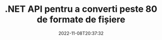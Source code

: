 ---
############################# Static ############################
layout: "product"
date: 2022-11-08T20:37:32
draft: false

product: "Conversion"
product_tag: "conversion"
platform: .NET
platform_tag: net

############################# Head ############################
head_title: "C# .NET Document Conversion API | Convertiți imagini PDF Word Excel PPTX HTML"
head_description: "C# API-ul de conversie a documentelor .NET. Convertiți PDF Word DOC DOCX, foi de calcul Excel PPT PPTX, HTML, PSD, MPT MPP, e-mail MSG EMLX, AutoCAD și formate de fișiere imagine."

############################# Header ############################
title: ".NET API pentru a converti peste 80 de formate de fișiere"
description: "API simplu pentru a integra funcționalitatea de conversie a documentelor și imaginilor în aplicațiile .NET fără a instala niciun software extern."
button:
    enable: true
    icon: "fas fa-arrow-down"
    label: "Descarcare varianta scurta de prezentare gratuita"
    link: "https://downloads.groupdocs.com/conversion/net"

############################# SubMenu ############################
submenu:
    enable: true
    
    left:
        img_alt: "GroupDocs.Conversion for .NET"
        image: "https://www.groupdocs.cloud/templates/groupdocs/images/product-logos/groupdocs-conversion-net.png"
        product: "GroupDocs.Conversion"
        platform: ".NET"

    middle:
        button:
            # button loop
            - link: "#overview"
              text: "Prezentare generală"

            # button loop
            - link: "#features"
              text: "Caracteristici"

            # button loop
            - link: "#support"
              text: "A sustine"

            # button loop
            - link: "https://products.groupdocs.app/conversion"
              text: "Demo live"

            # button loop
            - link: "https://purchase.groupdocs.com/pricing/conversion/net"
              text: "Prețuri"

    right:
        link_download: "https://downloads.groupdocs.com/conversion"
        link_learn: "https://docs.groupdocs.com/conversion/net/"
        link_buy: "https://purchase.groupdocs.com"

############################# Overview ############################
overview:
    enable: true
    content: |
      GroupDocs.Conversion for .NET oferă un set simplu de API-uri, permițând dezvoltatorilor să creeze aplicații puternice de conversie a documentelor în C#, ASP.NET și alte tehnologii legate de .NET. API-ul GroupDocs.Conversion for .NET oferă utilizatorilor dvs. finali o soluție de conversie a fișierelor rapidă, eficientă și fiabilă. Acceptă efectuarea de conversii precise între toate formatele de documente de afaceri populare, inclusiv: PDF, HTML, e-mail, documente Microsoft Word, foi de calcul Excel, prezentări PowerPoint, Project, Photoshop, CorelDraw, AutoCAD, diagrame, formate de fișiere imagine raster și multe altele. Biblioteca convertorului de documente detectează automat formatul documentului sursă și vă oferă tot controlul pentru a converti fie întregul document, fie anumite pagini în formatul de ieșire dorit. Este mai ușor să înlocuiți fonturile lipsă cu cele preferate și să adăugați text sau filigrane de imagine pe orice pagină de document.

      GroupDocs.Conversion for .NET poate fi utilizat pentru a dezvolta aplicații în orice mediu de dezvoltare care vizează platforma .NET. Este compatibil cu toate limbile bazate pe .NET și acceptă sisteme de operare populare (Windows, Linux, MacOS) în care pot fi instalate cadre Mono sau .NET (inclusiv .NET Core).
    tabs:
      enable: true
      
      ## TAB ONE ##
      tab_one:
        description: |
          Mai jos este o prezentare generală a GroupDocs.Conversion for .NET:
        
        right:
          enable: true
          icon: "fab fa-html5"
          title: "Prezentare generală"
          content: |
            * Detectează automat tipul de fișier
            * Convertiți documente
            * Convertiți prezentări
            * Convertiți foi de calcul
            * Convertiți imagini raster
            * Convertiți documente PDF
            * Convertiți alte formate
            * Aplicați filigran
            * Specificați parola fișierului
            * Personalizați conversia

      ## TAB TWO ##
      tab_two:
        description: |
          GroupDocs.Conversion for .NET acceptă conversia între toate [formatele de fișiere de documente] populare și utilizate în mod obișnuit (https://docs.groupdocs.com/conversion/net/supported-document-formats/).

        left:
          enable: true
          table:
            # table loop
            - title: "Convertiți din:"
              content: |
                * **Documente**: DOC, DOCX, DOCM, DOT, DOTX, DOTM, RTF, TXT, ODT, OTT
                * **Foi de calcul**: XLS, XLSX, XLSM, XLSB, CSV, XLS2003, ODS, TSV, XLT, XLTX, XLTM, XLAM, FODS, SXC
                * **Prezentari**: PPT, PPTX, PPS, PPSX, ODP, POT, POTX, POTM, PPTM, PPSM, FODP
                * **Imagini**: TIF, TIFF, JPG, JPEG, PNG, GIF, BMP, ICO, DIB, JPC, JPEG-LS, JPEG2000
                * **Portabil**: PDF, XPS, OXPS, EPUB
                * **HTML**: HTM, HTML, MHTML
                * **Metafișiere**: EMZ, WMZ
                * **PhotoShop**: PSD
                * **Proiect**: MPP, MPT, MPX
                * **Outlook**: PST, OST
                * **E-mail**: MSG, EML, EMLX
                * **Diagrame**: VSD, VSDX, VSDM, VSS, VSSM, VST, VSTM, VSX, VTX, VDW, VDX, SVG, SVGZ
                * **AutoCAD**: DXF, DWG, DWF, STL, IFC, DWT
                * **PostScript**: EPS, PS, PSL, CGM
                * **CorelDRAW**: CDR, CMX
                * **Altele**: VCF, PLT, LGS, OTG, MD, AI, LOG

        right:
          enable: true
          table:
            # table loop
            - title: "Schimba in:"
              content: |
                * **Documente**: DOC, DOCX, DOCM, DOT, DOTX, DOTM, RTF, TXT, ODT, OTT
                * **Foi de calcul**: XLS, XLSX, XLSM, XLSB, CSV, XLS2003, TSV, XLTX, ODS, XLAM, FODS, DIF, SXC
                * **Prezentari**: PPT, PPTX, PPS, PPSX, ODP, POTX, POTM, PPTM, PPSM, FODP
                * **Imagini**: TIF, TIFF, JPG, JPEG, PNG, GIF, BMP, ICO, JPEG2000
                * **Metafișiere**: EMF, WMF, EMZ, WMZ
                * **Diagrame**: SVGZ
                * **Portabil**: PDF, XPS
                * **HTML**: HTM, HTML, MHTML
                * **Altele**: MD

      ## TAB THREE ##
      tab_three:
        description: |
          GroupDocs.Conversion for .NET acceptă următoarele sisteme de operare, cadre și manageri de pachete:
      
        left:
          enable: true
          table:
            # table loop
            - icon: "fab fa-windows"
              title: "Sisteme de operare"
              content: |
                Windows Desktop, Windows Server, Windows Azure, Linux, MacOS

            # table loop
            - icon: "fas fa-code"
              title: "Cadre acceptate"
              content: |
                Frameworks: .NET Framework, .NET Standard, .NET Core, Mono

        right:
          enable: true
          table:
            # table loop
            - icon: "fas fa-box"
              title: "Manager de pachete"
              content: |
                Nuget

            # table loop
            - icon: "fas fa-tools"
              title: "Manager de pachete"
              content: |
                Microsoft Visual Studio, Xamarin, MonoDevelop

############################# Features ############################
features:
    enable: true
    title: "Funcții GroupDocs.Conversion for .NET"

    feature:
      # feature loop
      - icon: "fas fa-copy"
        content: "Integrare ușoară și licențiere măsurată"

      # feature loop
      - icon: "fas fa-eye"
        content: "Setați opțiunea de zoom implicită la conversia în cuvinte, diapozitive sau celule"

      # feature loop
      - icon: "fas fa-bolt"
        content: "Convertiți la/din toate formatele populare de imagini raster și atribuiți imaginea DPI, înălțime și lățime"
      
      # feature loop
      - icon: "fas fa-file-powerpoint"
        content: "Convertiți PDF și imagine în tonuri de gri și liniarizați documentul PDF pentru web"

      # feature loop
      - icon: "fas fa-code"
        content: "Specificați nivelul marcajului, nivelul titlului și nivelul extins în conversia Word în PDF/XPS"

      # feature loop
      - icon: "fas fa-cloud"
        content: "Configurați și plasați filigran în documentul convertit ca fundal pentru a fi afișat în spatele textului"

      # feature loop
      - icon: "fas fa-remove-format"
        content: "Redați antetul e-mailului în timpul conversiei din e-mail"

      # feature loop
      - icon: "fas fa-comment-slash"
        content: "Setați directoare cu fonturi personalizate și încărcați/înlocuiți fontul explicit în timpul conversiei documentelor"

      # feature loop
      - icon: "fas fa-location-arrow"
        content: "Setați fontul implicit pentru a înlocui fonturile lipsă pentru conversia documentelor, diapozitivelor și foilor de calcul"

      # feature loop
      - icon: "fas fa-border-all"
        content: ""

      # feature loop
      - icon: "fas fa-wrench"
        content: "Convertiți foaia de calcul cu linii de grilă și eliminați comentariile din diapozitive în timpul conversiei"

      # feature loop
      - icon: "fas fa-columns"
        content: "Convertiți anumite pagini de document în format PDF și convertiți un anumit interval de celule în foi de calcul"

      # feature loop
      - icon: "fas fa-file-word"
        content: "Afișați foile ascunse și ignorați rândurile și coloanele goale în timp ce convertiți foile de calcul"

      # feature loop
      - icon: "fas fa-envelope"
        content: "Numărați numărul total de pagini ale unui document și setați parola la document neprotejat în timpul conversiei"

      # feature loop
      - icon: "fas fa-print"
        content: "Opțiune pentru a elimina adnotările și fișierele încorporate din PDF"

      # feature loop
      - icon: "fas fa-file-archive"
        content: "Creați un marcaj conform HTML 5 la conversia în HTML"

      # feature loop
      - icon: "fas fa-lock"
        content: "Detectează automat tipul de sursă și returnează toate conversiile posibile la conversia din flux"

      # feature loop
      - icon: "fas fa-file-code"
        content: "Posibilitatea de a returna fiecare pagină într-un flux separat în timpul conversiei în PDF sau HTML"
      
      # feature loop
      - icon: "fas fa-fill-drip"
        content: "Afișați/Ascundeți marcajele, comentariile și urmăriți modificările în timpul conversiei din Word"

      # feature loop
      - icon: "fas fa-file-excel"
        content: "Conversie DOCX în Tiff G3 cu opțiune de umbrire"

      # feature loop
      - icon: "fas fa-heading"
        content: "Convertiți aspecte specifice la conversia dintr-un document CAD"

      # feature loop
      - icon: "fas fa-project-diagram"
        content: "Denumirea automată la salvarea documentului convertit în fișier"

      # feature loop
      - icon: "fas fa-cube"
        content: "Licențierea cu contorizare acceptată pentru a fi facturată pe baza utilizării API-ului"

      # feature loop
      - icon: "fab fa-uncharted"
        content: "Convertiți diagramele în formate de fișiere de procesare a textului"
      
      # feature loop
      - icon: "fab fa-uncharted"
        content: "Adăugați numere de pagină în timp ce convertiți HTML în document de procesare text"

      # feature loop
      - icon: "fab fa-uncharted"
        content: "Convertiți documente XML în orice format fără transformare"

      # feature loop
      - icon: "fab fa-uncharted"
        content: "Monitorizați progresul conversiei fișierelor (Start, End) Direct din aplicația client"

    more_feature:
      # more_feature_loop
      - title: "Convertiți cu ușurință formatele de documente"
        content: |
          Folosind GroupDocs.Conversion for .NET, convertirea formatului de fișier al documentului este foarte ușoară. Următorul exemplu vă arată cum să convertiți un fișier PDF într-un fișier DOC folosind C#:  
            
          {features.more_feature.step1} 
          {features.more_feature.step2} 
          {features.more_feature.step3} 
            
          ```csharp    
           // Încărcați fișierul sursă DOCX pentru conversie
          var converter = new GroupDocs.Conversion.Converter("input.docx");
          // Pregătiți opțiuni de conversie pentru formatul țintă PDF
          var convertOptions = converter.GetPossibleConversions()["pdf"].ConvertOptions;
          // Convertiți în formatul PDF
          converter.Convert("output.pdf", convertOptions);
          ```
            
      # more_feature_loop
      - title: "Conversie la formate de imagine"
        content: "GroupDocs.Conversion for .NET poate fi utilizat pentru a dezvolta aplicații în orice mediu de dezvoltare care vizează platforma .NET. Este compatibil cu toate limbile bazate pe .NET și acceptă sisteme de operare populare (Windows, Linux, MacOS) în care pot fi instalate cadre Mono sau .NET (inclusiv .NET Core)."

      # more_feature_loop
      - title: "Suporta diferite tipuri de format PDF"
        content: |
          API-ul GroupDocs.Conversion for .NET acceptă conversia documentelor în următoarele tipuri/formate PDF:  
            
          * PdfA_1A
          * PdfA_1B
          * PdfA_2A
          * PdfA_3A
          * PdfA_2B
          * PdfA_2U
          * PdfA_3B
          * PdfA_3U
          * v1_3
          * v1_4
          * v1_5
          * v1_6
          * v1_7
          * PdfX_1A
          * PdfX3

############################# Support ############################
support:
    enable: true

############################# Solutions ############################
solutions:
    enable: true
    title: "GroupDocs.Conversion oferă API-uri de conversie a documentelor pentru alte medii de dezvoltare populare"

    solution:
        # solution loop
        - img_alt: "GroupDocs.Conversion pentru Java"
          image: "https://www.groupdocs.cloud/templates/groupdocs/images/product-logos/groupdocs-conversion-java.png"
          product: "GroupDocs.Conversion"
          platform: "Java"
          link: "/conversion/java/"

############################# Back to top ###############################
back_to_top:
  enable: true
---